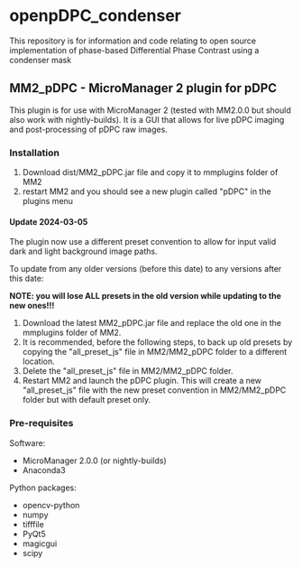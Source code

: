 # openpDPC_condenser
This repository is for information and code relating to open source implementation of phase-based Differential Phase Contrast using a condenser mask

## MM2_pDPC - MicroManager 2 plugin for pDPC
This plugin is for use with MicroManager 2 (tested with MM2.0.0 but should also work with nightly-builds). It is a GUI that allows for live pDPC imaging and post-processing of pDPC raw images. 

### Installation
1. Download dist/MM2_pDPC.jar file and copy it to mmplugins folder of MM2
2. restart MM2 and you should see a new plugin called "pDPC" in the plugins menu

#### Update 2024-03-05
The plugin now use a different preset convention to allow for input valid dark and light background image paths.  

To update from any older versions (before this date) to any versions after this date:

**NOTE: you will lose ALL presets in the old version while updating to the new ones!!!**

1. Download the latest MM2_pDPC.jar file and replace the old one in the mmplugins folder of MM2.
2. It is recommended, before the following steps, to back up old presets by copying the "all_preset_js" file in MM2/MM2_pDPC folder to a different location.  
3. Delete the "all_preset_js" file in MM2/MM2_pDPC folder. 
4. Restart MM2 and launch the pDPC plugin. This will create a new "all_preset_js" file with the new preset convention in  MM2/MM2_pDPC folder but with default preset only.

### Pre-requisites
Software:
- MicroManager 2.0.0 (or nightly-builds)
- Anaconda3

Python packages:
- opencv-python
- numpy
- tifffile
- PyQt5
- magicgui
- scipy